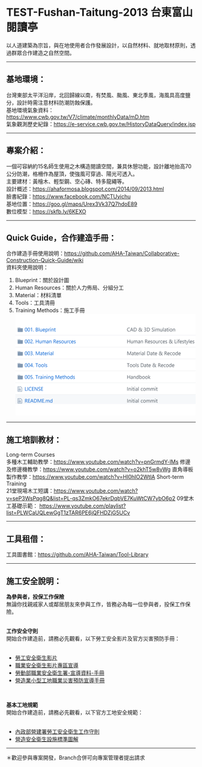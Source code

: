 # TEST-Fushan-Taitung-2013 台東富山閱讀亭
以人道建築為宗旨，與在地使用者合作發展設計，以自然材料、就地取材原則，透過群眾合作建造之自然空間。<br/>
***
## 基地環境：<br/>
台灣東部太平洋沿岸，北回歸線以南，有焚風、颱風、東北季風，海風具高度鹽分，設計時需注意材料防潮防蝕保護。<br/>
基地環境氣象資料：https://www.cwb.gov.tw/V7/climate/monthlyData/mD.htm <br/>
氣象觀測歷史紀錄：https://e-service.cwb.gov.tw/HistoryDataQuery/index.jsp <br/>
***
## 專案介紹：<br/>
一個可容納約15名師生使用之木構造閱讀空間，兼具休憩功能，設計離地抬高70公分防潮，格柵作為屋頂，使強風可穿過、陽光可透入。<br/>
主要建材：黃檜木、輕型鋼、空心磚、特多龍繩等。<br/>
設計概述：https://ahaformosa.blogspot.com/2014/09/2013.html <br/>
臉書紀錄：https://www.facebook.com/NCTUyichu <br/>
基地位置：https://goo.gl/maps/Urex3Vk37Q7hdoE89 <br/>
數位模型：https://skfb.ly/6KEXO<br/>
***
## Quick Guide，合作建造手冊：<br/>
合作建造手冊使用說明：https://github.com/AHA-Taiwan/Collaborative-Construction-Quick-Guide/wiki <br/>
資料夾使用說明：<br/>
001. Blueprint：關於設計圖<br/>
002. Human Resources：關於人力佈局、分組分工<br/>
003. Material：材料清單<br/>
004. Tools：工具清冊<br/>
005. Training Methods：施工手冊<br/>
![](https://github.com/AHA-Taiwan/TEST-Fushan-Taitung-2013/blob/master/005-1.%20Category.png)
***
## 施工培訓教材：<br/>
Long-term Courses<br/>
多種木工輔助教學：https://www.youtube.com/watch?v=pnGrmdY-lMs
修邊及修邊機教學：https://www.youtube.com/watch?v=o2khT5w8vWg
直角導板製作教學：https://www.youtube.com/watch?v=HI0hIO2WtlA
Short-term Training<br/>
21堂現場木工短講：https://www.youtube.com/watch?v=seP3WsPqg8Q&list=PL-qs3ZmkO67ekrDqbVE7KuWtCW7ybO6p2
09堂木工基礎示範：    https://www.youtube.com/playlist?list=PLWCaUQLewGgT1zTAR6PE6jQFHDZjG5UCv
***
## 工具租借：<br/>
工具圖書館：https://github.com/AHA-Taiwan/Tool-Library
***
## 施工安全說明：<br/>
**為參與者，投保工作保險**<br/>
無論你找親戚家人或鄰居朋友來參與工作，皆務必為每一位參與者，投保工作保險。<br>
<br>

**工作安全守則**<br/>
開始合作建造前，請務必先觀看，以下勞工安全影片及官方災害預防手冊：<br>
<br>
* [勞工安全衛生影片](https://www.youtube.com/playlist?list=PLz1XScQX1xx-5OFmlnAyKtxVCDZGZWF6w)<br>
* [職業安全衛生影片專區宣導](https://www.youtube.com/playlist?list=PLtja6wTyqnAnwDr2Z4dkwwqZAQNmCmNp3)<br>
* [勞動部職業安全衛生署-宣導資料-手冊](https://www.osha.gov.tw/1106/1196/10141/10151/10154/)<br>
* [營造業小型工地職業災害預防宣導手冊](https://reurl.cc/p33Nr)<br>
<br>

**基本工地規範**<br/>
開始合作建造前，請務必先觀看，以下官方工地安全規範：<br>
<br>
* [內政部營建署勞工安全衛生工作守則](https://reurl.cc/YEEzo)<br>
* [營造安全衛生設施標準圖解](https://reurl.cc/700xl)<br>
***

＊歡迎參與專案開發，Branch合併可向專案管理者提出請求

